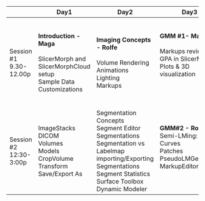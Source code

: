 
<table>
<thead>
  <tr>
    <th></th>
    <th>Day1</th>
    <th>Day2</th>
    <th>Day3</th>
    <th>Day4</th>
  </tr>
</thead>
<tbody>
  <tr>
    <td>Session #1   9.30-12.00p</td>
    <td><b>Introduction - Maga</b><br><br>SlicerMorph and <br>SlicerMorphCloud setup<br>Sample Data<br>Customizations</td>
    <td><b>Imaging Concepts - Rolfe</B><br><br>
      Volume Rendering<br>
      Animations<br>
      Lighting<br>Markups
    </td>
    <td><b>GMM #1- Maga</b><br><br>
      Markups review<br>
      GPA in SlicerMorph<br>
      Plots &amp; 3D visualization<br><br><br>
    </td>
    <td>Getting SlicerMorph data into R <p> 
      <b>ALPACA - Porto</b><br>
      <b>K-mean template selection & MALPACA - Zhang </b><br>
    </td>
  </tr>
  <tr>
    <td>Session  #2 12:30-3:00p</td>
    <td>ImageStacks<br>
      DICOM<br>
      Volumes<br>
      Models<br>
      CropVolume<br>
      Transform<br>
      Save/Export As
    </td>
    <td>Segmentation Concepts<br>
      Segment Editor<br>
      Segmentations<br>
      Segmentation vs Labelmap<br>
      importing/Exporting Segmentations<br>
      Segment Statistics<br>
      Surface Toolbox<br>
      Dynamic Modeler
    </td>
    <td><b>GMM#2 - Rolfe</b><br>
      Semi-LMing: <br>
      Curves<br> 
      Patches<br> 
      PseudoLMGenerator<br> 
      MarkupEditor<br><br>
    </td>
    <td><b>Putting it all together - Diamond (optional friday?)</b><br>
    </td>
  </tr>
</tbody>
</table>
